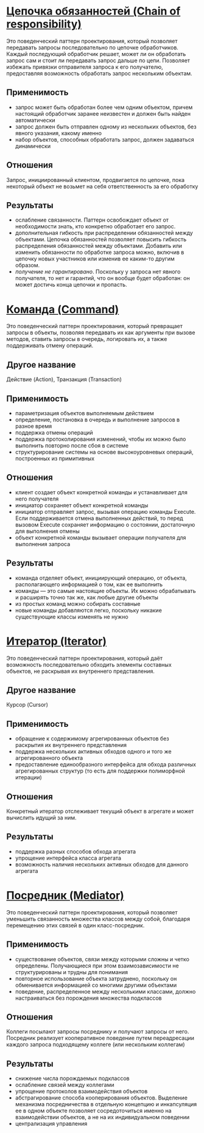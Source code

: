 # [Цепочка обязанностей (Chain of responsibility)](./chain_of_responsibility/main.kt)

Это поведенческий паттерн проектирования, который позволяет передавать запросы последовательно по цепочке обработчиков. Каждый последующий обработчик решает, может ли он обработать запрос сам и стоит ли передавать запрос дальше по цепи.
Позволяет избежать привязки отправителя запроса к его получателю, предоставляя возможность обработать запрос нескольким объектам.

## Применимость

- запрос может быть обработан более чем одним объектом, причем настоящий обработчик заранее неизвестен и должен быть найден автоматически
- запрос должен быть отправлен одному из нескольких объектов, без явного указания, какому именно
- набор объектов, способных обработать запрос, должен задаваться динамически

## Отношения

Запрос, инициированный клиентом, продвигается по цепочке, пока некоторый объект не возьмет на себя ответственность за его обработку

## Результаты

- ослабление связанности. Паттерн освобождает объект от необходимости знать, кто конкретно обработает его запрос.
- дополнительная гибкость при распределении обязанностей между объектами. Цепочка обязанностей позволяет повысить гибкость распределения обязанностей между объектами. Добавить или изменить обязанности по обработке запроса можно, включив в цепочку новых участников или изменив ее каким-то другим образом.
- _получение не гарантировано_. Поскольку у запроса нет явного получателя, то нет и гарантий, что он вообще будет обработан: он может достичь конца цепочки и пропасть.


# [Команда (Command)](./command/main.kt)

Это поведенческий паттерн проектирования, который превращает запросы в объекты, позволяя передавать их как аргументы при вызове методов, ставить запросы в очередь, логировать их, а также поддерживать отмену операций.

## Другое название
Действие (Action), Транзакция (Transaction)


## Применимость

- параметризация объектов выполняемым действием
- определение, постановка в очередь и выполнение запросов в разное время
- поддержка отмены операций
- поддержка протоколирования изменений, чтобы их можно было выполнить повторно после сбоя в системе
- структурирование системы на основе высокоуровневых операций, построенных из примитивных

## Отношения

- клиент создает объект конкретной команды и устанавливает для него получателя
- инициатор сохраняет объект конкретной команды
- инициатор отправляет запрос, вызывая операцию команды Execute. Если поддерживается отмена выполненных действий, то перед вызовом Execute сохраняет информацию о состоянии, достаточную для выполнения отмены
- объект конкретной команды вызывает операции получателя для выполнения запроса

## Результаты

- команда отделяет объект, инициирующий операцию, от объекта, располагающего информацией о том, как ее выполнить
- команды — это самые настоящие объекты. Их можно обрабатывать и расширять точно так же, как любые другие объекты
- из простых команд можно собирать составные
- новые команды добавляются легко, поскольку никакие существующие классы изменять не нужно


# [Итератор (Iterator)](./iterator/main.kt)

Это поведенческий паттерн проектирования, который даёт возможность последовательно обходить элементы составных объектов, не раскрывая их внутреннего представления.

## Другое название
Курсор (Cursor)

## Применимость

- обращение к содержимому агрегированных объектов без раскрытия их внутреннего представления
- поддержка нескольких активных обходов одного и того же агрегированного объекта
- предоставление единообразного интерфейса для обхода различных агрегированных структур (то есть для поддержки полиморфной итерации)

## Отношения

Конкретный итератор отслеживает текущий объект в агрегате и может вычислить идущий за ним.

## Результаты

- поддержка разных способов обхода агрегата
- упрощение интерфейса класса агрегата
- возможность наличия нескольких активных обходов для данного агрегата

# [Посредник (Mediator)](./mediator/main.kt)

Это поведенческий паттерн проектирования, который позволяет уменьшить связанность множества классов между собой, благодаря перемещению этих связей в один класс-посредник.

## Применимость

- существование объектов, связи между которыми сложны и четко определены. Получающиеся при этом взаимозависимости не структурированы и трудны для понимания
- повторное использование объекта затруднено, поскольку он обменивается информацией со многими другими объектами
- поведение, распределенное между несколькими классами, должно настраиваться без порождения множества подклассов

## Отношения

Коллеги посылают запросы посреднику и получают запросы от него. Посредник реализует кооперативное поведение путем переадресации каждого запроса подходящему коллеге (или нескольким коллегам)

## Результаты

- снижение числа порождаемых подклассов
- ослабление связей между коллегами
- упрощение протоколов взаимодействия объектов
- абстрагирование способа кооперирования объектов. Выделение механизма посредничества в отдельную концепцию и инкапсуляция ее в одном объекте позволяет сосредоточиться именно на взаимодействии объектов, а не на их индивидуальном поведении
- централизация управления





